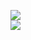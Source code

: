 [![](https://img.shields.io/badge/Made%20With-Github%20Spray-lightgrey.svg?style=for-the-badge&logo=github)](https://github.com/Annihil/github-spray#20765)  
[![](https://i.imgur.com/2DrTn0Z.gif)](https://github.com/Annihil/github-spray)